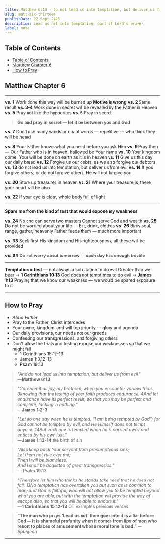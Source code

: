 ```yaml
---
title: Matthew 6:13 - Do not lead us into temptation, but deliver us from evil
slug: matt-six-thirteen
publishDate: 22 Sept 2025
description: Lead us not into temptation, part of Lord's prayer
label: note
---
```


## Table of Contents

- [Table of Contents](#table-of-contents)
- [Matthew Chapter 6](#matthew-chapter-6)
- [How to Pray](#how-to-pray)

## Matthew Chapter 6

---

**vs. 1** Work done this way will be burned up
**Motive is wrong**
**vs. 2** Same result
**vs. 3–4** Work done in secret will be revealed by the Father in Heaven
**vs. 5** Pray not like the hypocrites
**vs. 6** Pray in secret

> **Go and pray in secret — let it be between you and God**

**vs. 7** Don’t use many words or chant words — repetitive — who think they will be heard

**vs. 8** Your Father knows what you need before you ask Him
**vs. 9** Pray then — Our Father who is in heaven, hallowed be Your name
**vs. 10** Your kingdom come, Your will be done on earth as it is in heaven
**vs. 11** Give us this day our daily bread
**vs. 12** Forgive us our debts, as we also forgive our debtors
**vs. 13** do not lead us into temptation, but deliver us from evil
**vs. 14** If you forgive others, or do not forgive others, He will not forgive you

**vs. 20** Store up treasures in heaven
**vs. 21** Where your treasure is, there your heart will be also

**vs. 22** If your eye is clear, whole body full of light

---

**Spare me from the kind of test that would expose my weakness**

**vs. 24** No one can serve two masters
Cannot serve God and wealth
**vs. 25** Do not be worried about your life —
Eat, drink, clothes
**vs. 26** Birds soul, range, gather, heavenly Father feeds them — much more important

**vs. 33** Seek first His kingdom and His righteousness, all these will be provided

**vs. 34** Do not worry about tomorrow — each day has enough trouble

---

**Temptation = test** — not always a solicitation to do evil
Greater than we bear → **1 Corinthians 10:13**
God does not tempt men to do evil → **James 1:13**
Praying that we know our weakness — we would be spared exposure to it

---

## How to Pray

- *Abba Father*
- Pray to the Father, Christ intercedes
- Your name, kingdom, and will top priority — glory and agenda
- Our daily provisions, our needs not our greeds
- Confessing our transgressions, and forgiving others
- Don't allow the trials and testing expose our weaknesses so that we might fail
  - 1 Corinthians 15:12-13
  - James 1:3,12-13
  - Psalm 19:13

> *"And do not lead us into temptation, but deliver us from evil."*  
> —**Matthew 6:13**

> *"Consider it all joy, my brethren, when you encounter various trials, 3knowing that the testing of your faith produces endurance. 4And let endurance have its perfect result, so that you may be perfect and complete, lacking in nothing."*  
> —**James 1:2-3**

> *"Let no one say when he is tempted, “I am being tempted by God”; for God cannot be tempted by evil, and He Himself does not tempt anyone. 14But each one is tempted when he is carried away and enticed by his own lust."*  
> —**James 1:13-14** the birth of sin

> *"Also keep back Your servant from presumptuous sins;*  
> *Let them not rule over me;*  
> *Then I will be blameless,*  
> *And I shall be acquitted of great transgression."*  
> — Psalm 19:13

> *"Therefore let him who thinks he stands take heed that he does not fall. 13No temptation has overtaken you but such as is common to man; and God is faithful, who will not allow you to be tempted beyond what you are able, but with the temptation will provide the way of escape also, so that you will be able to endure it."*  
> —**1 Corinthians 15:12-13** OT examples previous verses

> **"The man who prays ‘Lead us not’ then goes into it is a liar before God — it is shameful profanity when it comes from lips of men who resort to places of amusement whose moral tone is bad."**
> — *Spurgeon*

---
